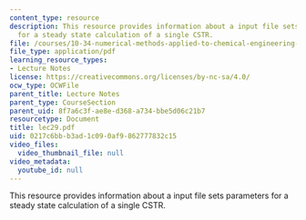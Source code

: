 ```yaml
---
content_type: resource
description: This resource provides information about a input file sets parameters
  for a steady state calculation of a single CSTR.
file: /courses/10-34-numerical-methods-applied-to-chemical-engineering-fall-2005/0217c6bbb3ad1c090af9862777832c15_lec29.pdf
file_type: application/pdf
learning_resource_types:
- Lecture Notes
license: https://creativecommons.org/licenses/by-nc-sa/4.0/
ocw_type: OCWFile
parent_title: Lecture Notes
parent_type: CourseSection
parent_uid: 8f7a6c3f-ae8e-d368-a734-bbe5d06c21b7
resourcetype: Document
title: lec29.pdf
uid: 0217c6bb-b3ad-1c09-0af9-862777832c15
video_files:
  video_thumbnail_file: null
video_metadata:
  youtube_id: null
---
```

This resource provides information about a input file sets parameters for a steady state calculation of a single CSTR.
